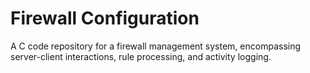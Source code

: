 # Firewall Configuration
 A C code repository for a firewall management system, encompassing server-client interactions, rule processing, and activity logging.
